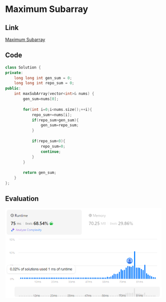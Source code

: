 # Maximum Subarray
## Link
[Maximum Subarray](https://leetcode.com/problems/maximum-subarray/description/)

## Code
```cpp
class Solution {
private:
    long long int gen_sum = 0;
    long long int repo_sum = 0;
public:
    int maxSubArray(vector<int>& nums) {
        gen_sum=nums[0];
        
        for(int i=0;i<nums.size();++i){
            repo_sum+=nums[i];
            if(repo_sum>gen_sum){
                gen_sum=repo_sum;
            }

            if(repo_sum<0){
                repo_sum=0;
                continue;
            }
        }

        return gen_sum;
    }
};
```

## Evaluation
![Maximum Subarray](./03.png)